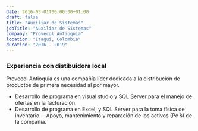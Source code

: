 ```yaml
---
date: 2016-05-01T00:00:00+01:00
draft: false
title: "Auxiliar de Sistemas"
jobTitle: "Auxiliar de Sistemas"
company: "Provecol Antioquia"
location: "Itagui, Colombia"
duration: "2016 - 2019"
---
```


### Experiencia con distibuidora local

Provecol Antioquia es una compañía líder dedicada a la distribución de productos de primera necesidad al por mayor.

- Desarrollo de programa en visual studio y SQL Server para el manejo de ofertas en la facturación.
- Desarrollo de programa en Excel, y SQL Server para la toma física de inventario. - Apoyo, mantenimiento y reparación de los activos (Pc ́s) de la compañía.
